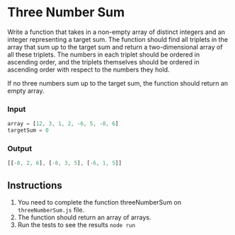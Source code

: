# Three Number Sum
Write a function that takes in a non-empty array of distinct integers and an integer representing a target sum. The function should find all triplets in the array that sum up to the target sum and return a two-dimensional array of all these triplets. The numbers in each triplet should be ordered in ascending order, and the triplets themselves should be ordered in ascending order with respect to the numbers they hold.

If no three numbers sum up to the target sum, the function should return an empty array.


### Input
```js
array = [12, 3, 1, 2, -6, 5, -8, 6]
targetSum = 0
```

### Output
```js
[[-8, 2, 6], [-8, 3, 5], [-6, 1, 5]]
```

## Instructions
1. You need to complete the function threeNumberSum on `threeNumberSum.js` file.
2. The function should return an array of arrays.
3. Run the tests to see the results `node run`